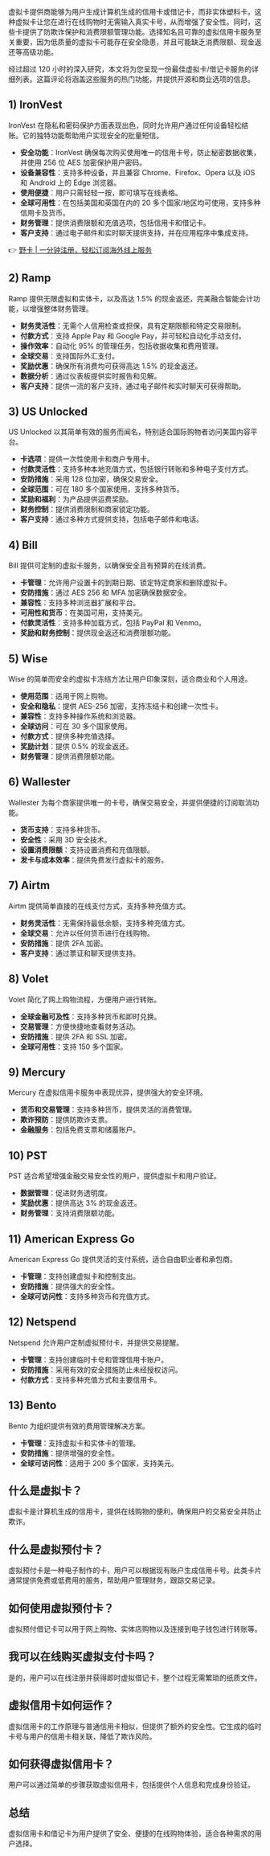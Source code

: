 虚拟卡提供商能够为用户生成计算机生成的信用卡或借记卡，而非实体塑料卡。这种虚拟卡让您在进行在线购物时无需输入真实卡号，从而增强了安全性。同时，这些卡提供了防欺诈保护和消费限额管理功能。选择知名且可靠的虚拟信用卡服务至关重要，因为低质量的虚拟卡可能存在安全隐患，并且可能缺乏消费限额、现金返还等高级功能。

经过超过 120 小时的深入研究，本文将为您呈现一份最佳虚拟卡/借记卡服务的详细列表。这篇评论将涵盖这些服务的热门功能，并提供开源和商业选项的信息。

## 1) IronVest

IronVest 在隐私和密码保护方面表现出色，同时允许用户通过任何设备轻松结账。它的独特功能帮助用户实现安全的批量短信。

- **安全功能**：IronVest 确保每次购买使用唯一的信用卡号，防止秘密数据收集，并使用 256 位 AES 加密保护用户密码。
- **设备兼容性**：支持多种设备，并且兼容 Chrome、Firefox、Opera 以及 iOS 和 Android 上的 Edge 浏览器。
- **使用便捷**：用户只需轻轻一按，即可填写在线表格。
- **全球可用性**：在包括美国和英国在内的 20 多个国家/地区均可使用，支持多种信用卡及货币。
- **财务管理**：提供消费限额和充值选项，包括信用卡和借记卡。
- **客户支持**：通过电子邮件和实时聊天提供支持，并在应用程序中集成支持。

👉 [野卡 | 一分钟注册，轻松订阅海外线上服务](https://bit.ly/bewildcard)

## 2) Ramp

Ramp 提供无限虚拟和实体卡，以及高达 1.5% 的现金返还，完美融合智能会计功能，以增强整体财务管理。

- **财务灵活性**：无需个人信用检查或担保，具有定期限额和特定交易限制。
- **付款方式**：支持 Apple Pay 和 Google Pay，并可轻松自动化手动支付。
- **操作效率**：自动化 95% 的管理任务，包括收据收集和费用管理。
- **全球交易**：支持国际外汇支付。
- **奖励优惠**：确保所有消费均可获得高达 1.5% 的现金返还。
- **数据分析**：通过仪表板提供实时报告和见解。
- **客户支持**：提供一流的客户支持，通过电子邮件和实时聊天可获得帮助。

## 3) US Unlocked

US Unlocked 以其简单有效的服务而闻名，特别适合国际购物者访问美国内容平台。

- **卡选项**：提供一次性使用卡和商户专用卡。
- **付款灵活性**：支持多种本地充值方式，包括银行转账和多种电子支付方式。
- **安防措施**：采用 128 位加密，确保交易安全。
- **全球范围**：可在 180 多个国家使用，支持多种货币。
- **奖励和福利**：为产品提供运费奖励。
- **财务控制**：提供消费限制和商家锁定功能。
- **客户支持**：通过多种方式提供支持，包括电子邮件和电话。

## 4) Bill

Bill 提供可定制的虚拟卡服务，以确保安全且有预算的在线消费。

- **卡管理**：允许用户设置卡的到期日期、锁定特定商家和删除虚拟卡。
- **安防措施**：通过 AES 256 和 MFA 加密确保数据安全。
- **兼容性**：支持多种浏览器扩展和平台。
- **可用性和货币**：在美国可用，支持美元。
- **付款灵活性**：支持多种加载方式，包括 PayPal 和 Venmo。
- **奖励和财务控制**：提供现金返还和消费限额功能。

## 5) Wise

Wise 的简单而安全的虚拟卡冻结方法让用户印象深刻，适合商业和个人用途。

- **使用范围**：适用于网上购物。
- **安全和隐私**：提供 AES-256 加密，支持冻结卡和创建一次性卡。
- **兼容性**：支持多种操作系统和浏览器。
- **全球访问**：可在 30 多个国家使用。
- **付款方式**：提供多种充值选择。
- **奖励计划**：提供 0.5% 的现金返还。
- **财务管理**：提供消费限额功能。

## 6) Wallester

Wallester 为每个商家提供唯一的卡号，确保交易安全，并提供便捷的订阅取消功能。

- **货币支持**：支持多种货币。
- **安全性**：采用 3D 安全技术。
- **设置消费限额**：支持设置消费和充值限额。
- **发卡与成本效率**：提供免费发行虚拟卡的服务。

## 7) Airtm

Airtm 提供简单直接的在线支付方式，支持多种充值方式。

- **财务灵活性**：无需保持最低余额，支持多种充值方式。
- **全球交易**：允许以任何货币进行在线购物。
- **安防措施**：提供 2FA 加密。
- **客户支持**：通过票证和聊天提供支持。

## 8) Volet

Volet 简化了网上购物流程，方便用户进行转账。

- **全球金融可及性**：支持多种货币和即时兑换。
- **交易管理**：方便快捷地查看财务活动。
- **安防措施**：提供 2FA 和 SSL 加密。
- **全球可用性**：支持 150 多个国家。

## 9) Mercury

Mercury 在虚拟信用卡服务中表现优异，提供强大的安全环境。

- **货币和交易管理**：支持多种货币，提供灵活的消费管理。
- **欺诈预防**：提供防欺诈支票。
- **金融服务**：包括免费支票和储蓄账户。

## 10) PST

PST 适合希望增强金融交易安全性的用户，提供虚拟卡和用户验证。

- **数据管理**：促进财务透明度。
- **奖励优惠**：提供高达 3% 的现金返还。
- **财务管理**：支持消费限额功能。

## 11) American Express Go

American Express Go 提供灵活的支付系统，适合自由职业者和承包商。

- **卡管理**：支持创建虚拟卡和控制支出。
- **安防措施**：提供强大的安全性。
- **全球可访问性**：支持多种货币和充值方式。

## 12) Netspend

Netspend 允许用户定制虚拟预付卡，并提供交易提醒。

- **卡管理**：支持创建临时卡号和管理信用卡账户。
- **安防措施**：采用有效的安全措施防止未经授权访问。
- **付款方式**：支持多种充值方式和主要信用卡。

## 13) Bento

Bento 为组织提供有效的费用管理解决方案。

- **卡管理**：支持虚拟卡和实体卡的管理。
- **安防措施**：提供增强的安全性。
- **全球可访问性**：适用于 200 多个国家，支持美元。

## 什么是虚拟卡？

虚拟卡是计算机生成的信用卡，提供在线购物的便利，确保用户的交易安全并防止欺诈。

## 什么是虚拟预付卡？

虚拟预付卡是一种电子制作的卡，用户可以根据现有账户生成信用卡号。此类卡片通常提供免费或低费用的服务，帮助用户管理财务，跟踪交易记录。

## 如何使用虚拟预付卡？

虚拟预付借记卡可以用于网上购物、实体店购物以及连接到电子钱包进行转账等。

## 我可以在线购买虚拟支付卡吗？

是的，用户可以在线注册并获得即时虚拟借记卡，整个过程无需繁琐的纸质文件。

## 虚拟信用卡如何运作？

虚拟信用卡的工作原理与普通信用卡相似，但提供了额外的安全性。它生成的临时卡号与用户的信用卡相关联，降低了欺诈风险。

## 如何获得虚拟信用卡？

用户可以通过简单的步骤获取虚拟信用卡，包括提供个人信息和完成身份验证。

## 总结

虚拟信用卡和借记卡为用户提供了安全、便捷的在线购物体验，适合各种需求的用户选择。